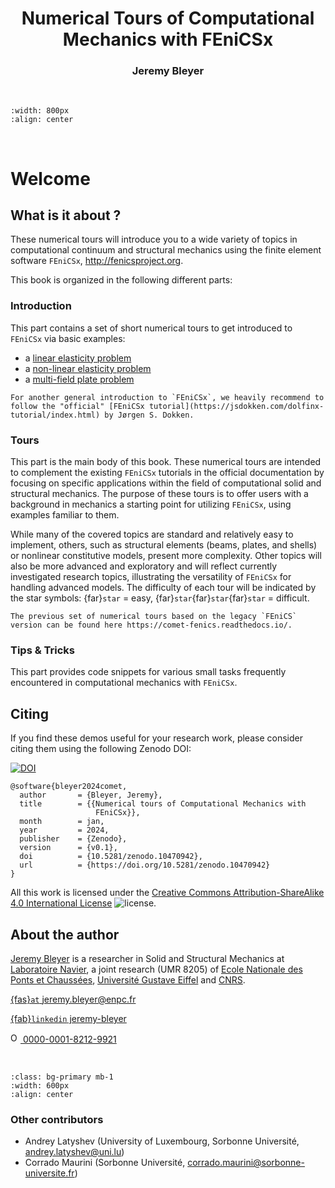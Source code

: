 <h1 style="text-align: center;" class="ignore-toc"> Numerical Tours of Computational Mechanics with FEniCSx</h1>
<h3 style="text-align: center;" class="ignore-toc"> Jeremy Bleyer</h3>

$\,$

```{image} images/logo.png
:width: 800px
:align: center
```

$\,$

# Welcome


## What is it about ?

These numerical tours will introduce you to a wide variety of topics in computational continuum and structural mechanics using the finite element software `FEniCSx`, http://fenicsproject.org.

This book is organized in the following different parts:

### Introduction
This part contains a set of short numerical tours to get introduced to `FEniCSx` via basic examples:
  - a [linear elasticity problem](intro/linear_elasticity/linear_elasticity.md)
  - a [non-linear elasticity problem](intro/hyperelasticity/hyperelasticity.md)
  - a [multi-field plate problem](intro/plates/plates.md)

```{seealso}
For another general introduction to `FEniCSx`, we heavily recommend to follow the "official" [FEniCSx tutorial](https://jsdokken.com/dolfinx-tutorial/index.html) by Jørgen S. Dokken.
```

### Tours
This part is the main body of this book. These numerical tours are intended to complement the existing `FEniCSx` tutorials in the official documentation by focusing on specific applications within the field of computational solid and structural mechanics. The purpose of these tours is to offer users with a background in mechanics a starting point for utilizing `FEniCSx`, using examples familiar to them.

While many of the covered topics are standard and relatively easy to implement, others, such as structural elements (beams, plates, and shells) or nonlinear constitutive models, present more complexity.
Other topics will also be more advanced and exploratory and will reflect currently investigated research topics, illustrating the versatility of `FEniCSx` for handling advanced models. The difficulty of each tour will be indicated by the star symbols: {far}`star` = easy, {far}`star`{far}`star`{far}`star` = difficult.

```{seealso}
The previous set of numerical tours based on the legacy `FEniCS` version can be found here https://comet-fenics.readthedocs.io/.
```


### Tips & Tricks 

This part provides code snippets for various small tasks frequently encountered in computational mechanics with `FEniCSx`.


## Citing

If you find these demos useful for your research work, please consider citing them using the following Zenodo DOI:

[![DOI](https://zenodo.org/badge/DOI/10.5281/zenodo.10470942.svg)](https://doi.org/10.5281/zenodo.10470942)

```
@software{bleyer2024comet,
  author       = {Bleyer, Jeremy},
  title        = {{Numerical tours of Computational Mechanics with 
                   FEniCSx}},
  month        = jan,
  year         = 2024,
  publisher    = {Zenodo},
  version      = {v0.1},
  doi          = {10.5281/zenodo.10470942},
  url          = {https://doi.org/10.5281/zenodo.10470942}
}
```

All this work is licensed under the [Creative Commons Attribution-ShareAlike 4.0 International License](http://creativecommons.org/licenses/by-sa/4.0/>) ![license](https://i.creativecommons.org/l/by-sa/4.0/88x31.png).


## About the author

[Jeremy Bleyer](https://sites.google.com/site/bleyerjeremy/) is a researcher in Solid and Structural Mechanics at [Laboratoire Navier](https://navier-lab.fr), a joint research  (UMR 8205) of [Ecole Nationale des Ponts et Chaussées](http://www.enpc.fr),
[Université Gustave Eiffel](https://www.univ-gustave-eiffel.fr/) and [CNRS](http://www.cnrs.fr).

[{fas}`at` jeremy.bleyer@enpc.fr](mailto:jeremy.bleyer@enpc.fr)

[{fab}`linkedin` jeremy-bleyer](http://www.linkedin.com/in/jérémy-bleyer-0aabb531)

<a href="https://orcid.org/0000-0001-8212-9921">
<img alt="ORCID logo" src="https://info.orcid.org/wp-content/uploads/2019/11/orcid_32x32.png" width="16" height="16" />
 0000-0001-8212-9921
</a>

$\,$

```{image} images/banner_tutelles.png
:class: bg-primary mb-1
:width: 600px
:align: center
```

### Other contributors

- Andrey Latyshev (University of Luxembourg, Sorbonne Université, andrey.latyshev@uni.lu)
- Corrado Maurini (Sorbonne Université, corrado.maurini@sorbonne-universite.fr)
